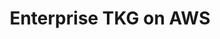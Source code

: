 ---
title: Enterprise TKG on AWS
description: Enterprise Tanzu Kubernetes Grid with Lifecycle Management on AWS
slug: enterprise-tkg-on-aws
authors:
- mayureshkrishna
repository: https://github.com/mayureshkrishna/enterprise-tkg-on-aws
gitpage: https://mayureshkrishna.github.io/enterprise-tkg-on-aws/
views: 1532
stars: 0
updated: 2020-05-07 02:05:50 UTC
organizations:
- lyncd
---